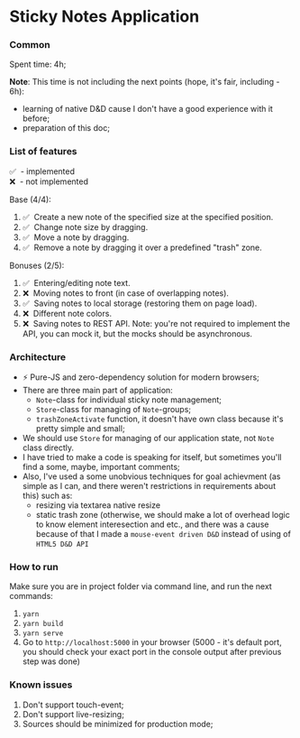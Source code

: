 # Sticky Notes Application

### Common
Spent time: 4h; 

**Note**: This time is not including the next points (hope, it's fair, including - 6h):
 * learning of native D&D cause I don't have a good experience with it before;
 * preparation of this doc;

### **List of features**
 ✅	&nbsp;- implemented  
 ❌	&nbsp;- not implemented
 
 Base (4/4):
 1. ✅	&nbsp;Create a new note of the specified size at the specified position.
 2. ✅	&nbsp;Change note size by dragging.
 3. ✅	&nbsp;Move a note by dragging.
 4. ✅	&nbsp;Remove a note by dragging it over a predefined "trash" zone.
 
 Bonuses (2/5): 
 1. ✅	&nbsp;Entering/editing note text. 
 2. ❌	&nbsp;Moving notes to front (in case of overlapping notes). 
 3. ✅	&nbsp;Saving notes to local storage (restoring them on page load). 
 4. ❌	&nbsp;Different note colors. 
 5. ❌	&nbsp;Saving notes to REST API. Note: you're not required to implement the API, you can mock it, but the mocks should be asynchronous. 


### **Architecture**
* ⚡&nbsp;Pure-JS and zero-dependency solution for modern browsers;
* There are three main part of application: 
    * `Note`-class for individual sticky note management;
    * `Store`-class for managing of `Note`-groups; 
    * `trashZoneActivate` function, it doesn't have own class because it's pretty simple and small;
* We should use `Store` for managing of our application state, not `Note` class directly.
* I have tried to make a code is speaking for itself, but sometimes you'll find a some, maybe, important comments;
* Also, I've used a some unobvious techniques for goal achievment (as simple as I can, and there weren't restrictions in requirements about this) such as: 
    * resizing via textarea native resize
    * static trash zone (otherwise, we should make a lot of overhead logic to know element interesection and etc., and there was a cause because of that I made a `mouse-event driven D&D` instead of using of `HTML5 D&D API`

### **How to run**
Make sure you are in project folder via command line, and run the next commands:
1. `yarn`
2. `yarn build`
3. `yarn serve`
4. Go to `http://localhost:5000` in your browser (5000 - it's default port, you should check your exact port in the console output after previous step was done)

### **Known issues**
1. Don't support touch-event;
2. Don't support live-resizing;
3. Sources should be minimized for production mode;
